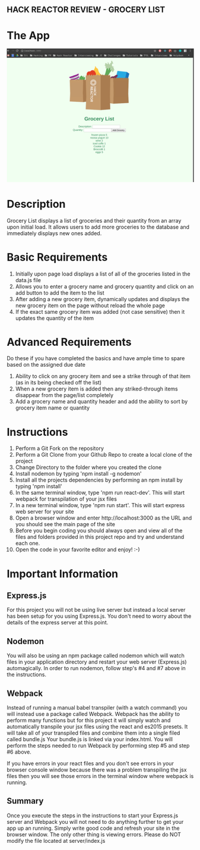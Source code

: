 ## HACK REACTOR REVIEW - GROCERY LIST

# The App
![picture](client/dist/HackReactorReview_GroceryList.png)

# Description
Grocery List displays a list of groceries and their quantity from an array upon initial load.
It allows users to add more groceries to the database and immediately displays new ones added.

# Basic Requirements
1. Initially upon page load displays a list of all of the groceries listed in the data.js file
2. Allows you to enter a grocery name and grocery quantity and click on an add button to add the item to the list
3. After adding a new grocery item, dynamically updates and displays the new grocery item on the page without reload the whole page
4. If the exact same grocery item was added (not case sensitive) then it updates the quantity of the item

# Advanced Requirements
Do these if you have completed the basics and have ample time to spare based on the assigned due date
1. Ability to click on any grocery item and see a strike through of that item (as in its being checked off the list)
2. When a new grocery item is added then any striked-through items disappear from the page/list completely
3. Add a grocery name and quantity header and add the ability to sort by grocery item name or quantity


# Instructions
1. Perform a Git Fork on the repository
2. Perform a Git Clone from your Github Repo to create a local clone of the project
3. Change Directory to the folder where you created the clone
4. Install nodemon by typing 'npm install -g nodemon'
5. Install all the projects dependencies by performing an npm install by typing 'npm install'
6. In the same terminal window, type 'npm run react-dev'. This will start webpack for transpilation of your jsx files
7. In a new terminal window, type 'npm run start'. This will start express web server for your site
8. Open a browser window and enter http://localhost:3000 as the URL and you should see the main page of the site
9. Before you begin coding you should always open and view all of the files and folders provided in this project repo and try and understand each one.
9. Open the code in your favorite editor and enjoy! :-)


# Important Information

## Express.js
For this project you will not be using live server but instead a local server has been setup for you
using Express.js. You don't need to worry about the details of the express server at this point.

## Nodemon
You will also be using an npm package called nodemon which will watch files in your application directory
and restart your web server (Express.js) automagically. In order to run nodemon, follow step's #4 and #7 above in the instructions.

## Webpack
Instead of running a manual babel transpiler (with a watch command) you will instead use a package called Webpack.
Webpack has the ability to perform many functions but for this project it will simply watch and automatically transpile your jsx files
using the react and es2015 presets. It will take all of your transpiled files and combine them into a single filed called bundle.js
Your bundle.js is linked via your index.html. You will perform the steps needed to run Webpack by performing step #5 and step #6 above.

If you have errors in your react files and you don't see errors in your browser console window because there was
a problem transpiling the jsx files then you will see those errors in the terminal window where webpack is running.

## Summary
Once you execute the steps in the instructions to start your Express.js server and Webpack you will not need to
do anything further to get your app up an running. Simply write good code and refresh your site in the browser window.
The only other thing is viewing errors. Please do NOT modify the file located at server/index.js
